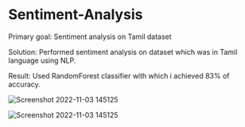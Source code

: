 # Sentiment-Analysis

Primary goal: Sentiment analysis on Tamil dataset

Solution: Performed sentiment analysis on dataset which was in Tamil language using NLP.

Result: Used RandomForest classifier with which i achieved 83% of accuracy.


![Screenshot 2022-11-03 145125](https://user-images.githubusercontent.com/99254412/199685676-58957bf1-2655-4775-9f86-072b13367500.png)


![Screenshot 2022-11-03 145125](https://user-images.githubusercontent.com/99254412/199686018-d32a22ba-2341-4601-b672-793a2fa37626.png)
